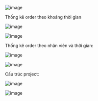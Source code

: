 ![image](https://github.com/TPQuys/www_week7/assets/144656972/92037b00-d29a-40ac-b073-d6002d0c46c4)

Thống kê order theo khoảng thời gian

![image](https://github.com/TPQuys/www_week7/assets/144656972/c1a2df5f-9491-4558-90bb-a2294efa43b4)

![image](https://github.com/TPQuys/www_week7/assets/144656972/ca1723dd-e9a7-4080-8b37-7d29df83898c)

Thống kê order theo nhân viên và thời gian:

![image](https://github.com/TPQuys/www_week7/assets/144656972/ffc852dd-a6cb-49ed-9994-e8f61ef8f625)

![image](https://github.com/TPQuys/www_week7/assets/144656972/ba44af9f-096b-4dd8-8b28-148c59194c86)

Cấu trúc project: 

![image](https://github.com/TPQuys/www_week7/assets/144656972/f2a12b91-8e95-4529-85a2-50b486cf229f)

![image](https://github.com/TPQuys/www_week7/assets/144656972/adf6fb34-5dab-4e5d-8bb5-29dffb528b0d)
